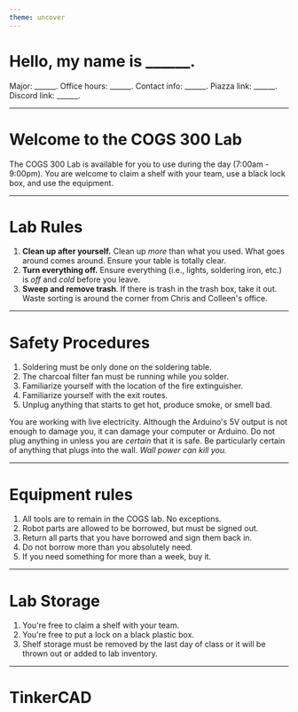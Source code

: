 ```yaml
---
theme: uncover
---
```


# Hello, my name is ______.
Major: ______.
Office hours: ______.
Contact info: ______.
Piazza link: ______.
Discord link: ______.

---

# Welcome to the COGS 300 Lab
The COGS 300 Lab is available for you to use during the day (7:00am - 9:00pm). You are welcome to claim a shelf with your team, use a black lock box, and use the equipment. 

---

# Lab Rules

1. **Clean up after yourself.** Clean up _more_ than what you used. What goes around comes around. Ensure your table is totally clear.
2. **Turn everything off.** Ensure everything (i.e., lights, soldering iron, etc.) is _off_ and _cold_ before you leave.
3. **Sweep and remove trash**. If there is trash in the trash box, take it out. Waste sorting is around the corner from Chris and Colleen's office.

---

# Safety Procedures

<style scoped>section{font-size:30px;}</style>

1. Soldering must be only done on the soldering table.
2. The charcoal filter fan must be running while you solder.
3. Familiarize yourself with the location of the fire extinguisher.
4. Familiarize yourself with the exit routes.
5. Unplug anything that starts to get hot, produce smoke, or smell bad.


You are working with live electricity. Although the Arduino's 5V output is not enough to damage you, it can damage your computer or Arduino. Do not plug anything in unless you are _certain_ that it is safe. Be particularly certain of anything that plugs into the wall. _Wall power can kill you._

--- 

# Equipment rules

1. All tools are to remain in the COGS lab. No exceptions.
2. Robot parts are allowed to be borrowed, but must be signed out.
3. Return all parts that you have borrowed and sign them back in.
4. Do not borrow more than you absolutely need. 
5. If you need something for more than a week, buy it.

---

# Lab Storage

1. You're free to claim a shelf with your team.
2. You're free to put a lock on a black plastic box.
3. Shelf storage must be removed by the last day of class or it will be thrown out or added to lab inventory.

--- 

# TinkerCAD


